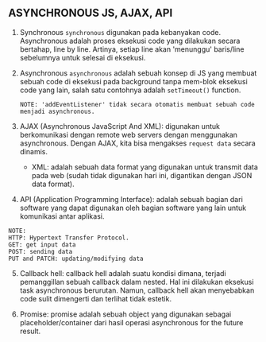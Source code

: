 ## ASYNCHRONOUS JS, AJAX, API

1. Synchronous
   `synchronous` digunakan pada kebanyakan code. Asynchronous adalah proses eksekusi code yang dilakukan secara
   bertahap, line by line.
   Artinya, setiap line akan 'menunggu' baris/line sebelumnya untuk selesai di eksekusi.

2. Asynchronous
   `asynchronous` adalah sebuah konsep di JS yang membuat sebuah code di eksekusi pada background tanpa mem-blok
   eksekusi code yang lain, salah satu contohnya adalah `setTimeout()` function.

   ```
   NOTE: 'addEventListener' tidak secara otomatis membuat sebuah code menjadi asynchronous.
   ```

3. AJAX (Asynchronous JavaScript And XML): digunakan untuk berkomunikasi dengan remote web servers dengan menggunakan
   asynchronous. Dengan AJAX, kita bisa mengakses `request data` secara dinamis.
    - XML: adalah sebuah data format yang digunakan untuk transmit data pada web (sudah tidak digunakan hari ini,
      digantikan dengan JSON data format).

4. API (Application Programming Interface): adalah sebuah bagian dari software yang dapat digunakan oleh bagian software
   yang lain untuk komunikasi antar aplikasi.

```
NOTE:
HTTP: Hypertext Transfer Protocol.
GET: get input data
POST: sending data
PUT and PATCH: updating/modifying data   
```

5. Callback hell: callback hell adalah suatu kondisi dimana, terjadi pemanggillan sebuah callback dalam nested. Hal ini
   dilakukan eksekusi task asynchronous berurutan. Namun, callback hell akan menyebabkan code sulit dimengerti dan
   terlihat tidak estetik.

6. Promise: promise adalah sebuah object yang digunakan sebagai placeholder/container dari hasil operasi asynchronous
  for the future result. 

